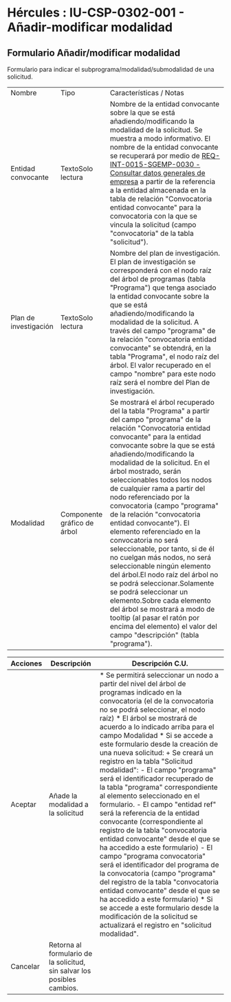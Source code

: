 # Hércules : IU\-CSP\-0302\-001 \- Añadir\-modificar modalidad



## Formulario Añadir/modificar modalidad

Formulario para indicar el subprograma/modalidad/submodalidad de una solicitud.



|  | | |
| --- | --- | --- |
| Nombre | Tipo | Características / Notas |
| Entidad convocante | TextoSolo lectura | Nombre de la entidad convocante sobre la que se está añadiendo/modificando la modalidad de la solicitud. Se muestra a modo informativo. El nombre de la entidad convocante se recuperará por medio de [REQ\-INT\-0015\-SGEMP\-0030 \- Consultar datos generales de empresa](/hercules/sgi-sistema-de-gestion-de-investigacion/requisitos-y-analisis-funcional/analisis-funcional-sgi-hercules/gen-aspectos-generales/int-requisitos-de-integracion/req-int-0015-sgemp-integracion-con-sistema-de-gestion-de-empresas/req-int-0015-sgemp-0030-consultar-datos-generales-de-empresa.md "/hercules/sgi-sistema-de-gestion-de-investigacion/requisitos-y-analisis-funcional/analisis-funcional-sgi-hercules/gen-aspectos-generales/int-requisitos-de-integracion/req-int-0015-sgemp-integracion-con-sistema-de-gestion-de-empresas/req-int-0015-sgemp-0030-consultar-datos-generales-de-empresa.md") a partir de la referencia a la entidad almacenada en la tabla de relación "Convocatoria entidad convocante" para la convocatoria con la que se vincula la solicitud (campo "convocatoria" de la tabla "solicitud"). |
| Plan de investigación | TextoSolo lectura | Nombre del plan de investigación. El plan de investigación se corresponderá con el nodo raíz del árbol de programas (tabla "Programa") que tenga asociado la entidad convocante sobre la que se está añadiendo/modificando la modalidad de la solicitud. A través del campo "programa" de la relación "convocatoria entidad convocante" se obtendrá, en la tabla "Programa", el nodo raíz del árbol. El valor recuperado en el campo "nombre" para este nodo raíz será el nombre del Plan de investigación. |
| Modalidad | Componente gráfico de árbol | Se mostrará el árbol recuperado del la tabla "Programa" a partir del campo "programa" de la relación "Convocatoria entidad convocante" para la entidad convocante sobre la que se está añadiendo/modificando la modalidad de la solicitud. En el árbol mostrado, serán seleccionables todos los nodos de cualquier rama a partir del nodo referenciado por la convocatoria (campo "programa" de la relación "convocatoria entidad convocante"). El elemento referenciado en la convocatoria no será seleccionable, por tanto, si de él no cuelgan más nodos, no será seleccionable ningún elemento del árbol.El nodo raíz del árbol no se podrá seleccionar.Solamente se podrá seleccionar un elemento.Sobre cada elemento del árbol se mostrará a modo de tooltip (al pasar el ratón por encima del elemento) el valor del campo "descripción" (tabla "programa"). |



| Acciones | Descripción | Descripción C.U. |
| --- | --- | --- |
| Aceptar | Añade la modalidad a la solicitud | * Se permitirá seleccionar un nodo a partir del nivel del árbol de programas indicado en la convocatoria (el de la convocatoria no se podrá seleccionar, el nodo raíz) * El árbol se mostrará de acuerdo a lo indicado arriba para el campo Modalidad * Si se accede a este formulario desde la creación de una nueva solicitud: 	+ Se creará un registro en la tabla "Solicitud modalidad": 		- El campo "programa" será el identificador recuperado de la tabla "programa" correspondiente al elemento seleccionado en el formulario. 		- El campo "entidad ref" será la referencia de la entidad convocante (correspondiente al registro de la tabla "convocatoria entidad convocante" desde el que se ha accedido a este formulario) 		- El campo "programa convocatoria" será el identificador del programa de la convocatoria (campo "programa" del registro de la tabla "convocatoria entidad convocante" desde el que se ha accedido a este formulario) * Si se accede a este formulario desde la modificación de la solicitud se actualizará el registro en "solicitud modalidad". |
| Cancelar | Retorna al formulario de la solicitud, sin salvar los posibles cambios. |  |

  
  
  
  
  
  





